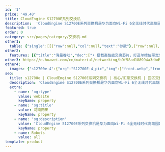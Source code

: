 ```yaml
---
id: '1'
price: '49.40'
title: CloudEngine S12700E系列交换机
description:  'CloudEngine S12700E系列交换机是华为面向Wi-Fi 6全无线时代高端园区网络推出的全新一代旗舰级核心交换机，具备领先的数据交换能力及海量的终端接入能力，同时提供随板AC、VxLAN、业务随行、智能HQoS、iPCA、SVF等创新特性，是构建Wi-Fi 6时代高品质园区网络核心交换机的理想选择，助力全球客户数字化转型。'
featured: true
order: 0
category: src/pages/category/交换机.md
other1: 
  table: {"single":[[{"row":null,"col":null,"text":"参数"},{"row":null,"col":null,"text":"CloudEngine S12700E-4"},{"row":null,"col":null,"text":"CloudEngine S12700E-8"},{"row":null,"col":null,"text":"CloudEngine S12700E-12"}],[{"row":null,"col":null,"text":"包转发率"},{"row":null,"col":null,"text":"14400 Mpps / 48000 Mpps"},{"row":null,"col":null,"text":"28800 Mpps / 96000 Mpps"},{"row":null,"col":null,"text":"43200 Mpps /192000 Mpps"}],[{"row":null,"col":null,"text":"交换容量"},{"row":null,"col":null,"text":"256 Tbps"},{"row":null,"col":null,"text":"512 Tbps"},{"row":null,"col":null,"text":"1024 Tbps"}],[{"row":null,"col":null,"text":"主控板槽位数"},{"row":null,"col":null,"text":"2"},{"row":null,"col":null,"text":"2"},{"row":null,"col":null,"text":"2"}],[{"row":null,"col":null,"text":"交换网板槽位数"},{"row":null,"col":null,"text":"2"},{"row":null,"col":null,"text":"4"},{"row":null,"col":null,"text":"4"}],[{"row":null,"col":null,"text":"业务板槽位数"},{"row":null,"col":null,"text":"4"},{"row":null,"col":null,"text":"8"},{"row":null,"col":null,"text":"12"}],[{"row":null,"col":null,"text":"风扇槽位数"},{"row":null,"col":null,"text":"2"},{"row":null,"col":null,"text":"4"},{"row":null,"col":null,"text":"5"}],[{"row":null,"col":null,"text":"无线业务"},{"row":null,"col":"3","text":"支持管理10K AP\n支持AP接入控制、AP域管理和AP配置模板管理\n支持射频管理、统一静态配置和集中动态管理\n支持WLAN基本业务、QoS、安全和用户管理\n支持CAPWAP、Tag/终端定位、频谱分析"}],[{"row":null,"col":null,"text":"iPCA质量感知"},{"row":null,"col":"3","text":"支持直接对业务报文标记以获得丢包数量和丢包率的实时统计\n支持二三层网络网络级和设备级丢包数量和丢包率统计"}],[{"row":null,"col":null,"text":"SVF极简运维"},{"row":null,"col":"3","text":"支持将多达10K个Client节点（接入交换机与AP）虚拟为一台设备管理\n支持2层AS架构\n支持与第三方厂商混合组网管理"}],[{"row":null,"col":null,"text":"VxLAN特性"},{"row":null,"col":"3","text":"支持VxLAN二层网关、三层网关\n支持集中式网关，分布式网关\n支持BGP-EVPN\n支持通过Netconf进行配置"}],[{"row":null,"col":null,"text":"互通性"},{"row":null,"col":"3","text":"VBST基于VLAN生成树协议（和PVST/PVST+/RPVST 互通）\nLNP 链路类型协商协议（和DTP相似功能）\nVCMP VLAN集中管理协议（和VTP相似功能）\n详细的互联互通认证与报告，请访问这里。"}]]}
other2:
  features: [{"title":"海量吞吐","dec":["• 搭载高性能交换芯片，打造单槽位带宽领先、100GE端口密度领先的园区核心。\n• 采用信元交换技术，做到真正的无阻塞交换，业务零丢包。"]},{"title":"有线无线融合","dec":["• 园区有线、无线网络融合，一台设备可以管理超过5万的无线用户，10240台无线AP。\n• 有线、无线用户管理和策略融合，真正做到基于用户和应用的质量保障。"]},{"title":"全栈开放","dec":["• 采用全可编程交换芯片，业务升级无需更换硬件；\n• 丰富的开放接口和生态合作伙伴，客户现有网络平滑升级对接。"]}]
other3: https://e.huawei.com/cn/material/networking/b9f58ad188994a3dbd56580b036230a3
other4:
  images: {"s12700e-4":{"org":"S12700E-4_pic","img":["front.webp","front_HD.webp","front_left.webp","front_left_HD.webp","front_right.webp","front_right_HD.webp","front_top.webp","front_top_HD.webp","rear_top.webp","rear_top_HD.webp"]}}
seo:
  title: s12700e | CloudEngine S12700E系列交换机 | 核心/汇聚交换机 | 园区交换机 | 交换机 | 企业网络
  description: 'CloudEngine S12700E系列交换机是华为面向Wi-Fi 6全无线时代高端园区网络推出的全新一代旗舰级核心交换机，具备领先的数据交换能力及海量的终端接入能力，同时提供随板AC、VxLAN、业务随行、智能HQoS、iPCA、SVF等创新特性，是构建Wi-Fi 6时代高品质园区网络核心交换机的理想选择，助力全球客户数字化转型。'
  extra:
    - name: 'og:type'
      value: website
      keyName: property
    - name: 'og:title'
      value: 河南网田
      keyName: property
    - name: 'og:description'
      value: 'CloudEngine S12700E系列交换机是华为面向Wi-Fi 6全无线时代高端园区网络推出的全新一代旗舰级核心交换机，具备领先的数据交换能力及海量的终端接入能力，同时提供随板AC、VxLAN、业务随行、智能HQoS、iPCA、SVF等创新特性，是构建Wi-Fi 6时代高品质园区网络核心交换机的理想选择，助力全球客户数字化转型。'
      keyName: property
    - name: Robots
      value: all
template: product
---
```

